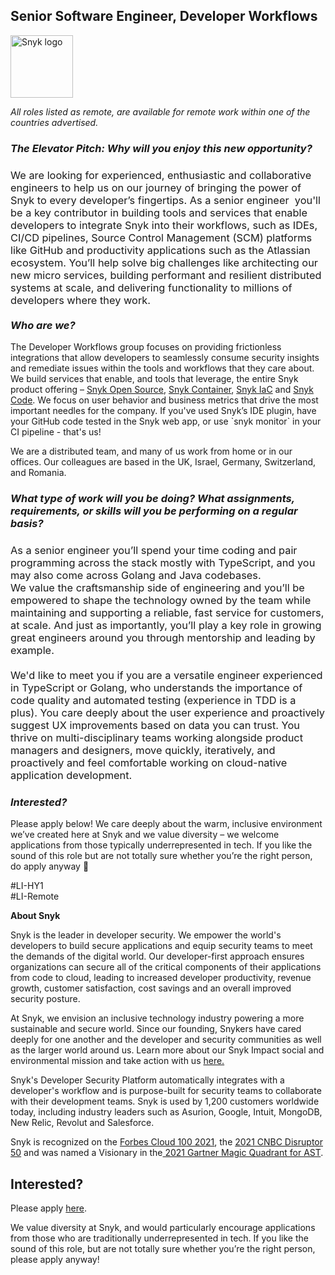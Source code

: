 Senior Software Engineer, Developer Workflows
---

<img src="https://res.cloudinary.com/snyk/image/upload/v1537345894/press-kit/brand/logo-black.png" width="100" alt="Snyk logo" />

<p><em><span style="font-weight: 400;">All roles listed as remote, are available for remote work within one of the countries advertised.</span></em></p>
<h3><strong><em>The Elevator Pitch: Why will you enjoy this new opportunity?</em></strong></h3>
<h3><span style="font-weight: 400;">We are looking for experienced, enthusiastic and collaborative engineers to help us on our journey of bringing the power of Snyk to every developer’s fingertips. As a senior engineer&nbsp; you'll be a key contributor in building tools and services that enable developers to integrate Snyk into their workflows, such as IDEs, CI/CD pipelines, Source Control Management (SCM) platforms like GitHub and productivity applications such as the Atlassian ecosystem. You’ll help solve big challenges like architecting our new micro services, building performant and resilient distributed systems at scale, and delivering functionality to millions of developers where they work. </span><span style="font-weight: 400;"><br></span><span style="font-weight: 400;"><br></span><strong><em>Who are we?</em></strong></h3>
<p><span style="font-weight: 400;">The Developer Workflows group focuses on providing frictionless integrations that allow developers to seamlessly consume security insights and remediate issues within the tools and workflows that they care about.&nbsp; We build services that enable, and tools that leverage, the entire Snyk product offering – </span><a href="https://snyk.io/product/open-source-security-management/"><span style="font-weight: 400;">Snyk Open Source</span></a><span style="font-weight: 400;">, </span><a href="https://snyk.io/product/container-vulnerability-management/"><span style="font-weight: 400;">Snyk Container</span></a><span style="font-weight: 400;">, </span><a href="https://snyk.io/product/infrastructure-as-code-security/"><span style="font-weight: 400;">Snyk IaC</span></a><span style="font-weight: 400;"> and </span><a href="https://snyk.io/product/snyk-code/"><span style="font-weight: 400;">Snyk Code</span></a><span style="font-weight: 400;">. We focus on user behavior and business metrics that drive the most important needles for the company. If you've used Snyk’s IDE plugin, have your GitHub code tested in the Snyk web app, or use `</span><span style="font-weight: 400;">snyk monitor</span><span style="font-weight: 400;">` in your CI pipeline - that's us!</span></p>
<p><span style="font-weight: 400;">We are a distributed team, and many of us work from home or in our offices. Our colleagues are based in the UK, Israel, Germany, Switzerland, and Romania.&nbsp;</span></p>
<h3><span style="font-weight: 400;"><strong><em>What type of work will you be doing? What assignments, requirements, or skills will you be performing on a regular basis?</em></strong></span></h3>
<h3><span style="font-weight: 400;">As a senior engineer you’ll spend your time coding and pair programming across the stack mostly with TypeScript, and you may also come across Golang and Java codebases. <br>We value the craftsmanship side of engineering and you’ll be empowered to shape the technology owned by the team while maintaining and supporting a reliable, fast service for customers, at scale. And just as importantly, you’ll play a key role in growing great engineers around you through mentorship and leading by example. <br><br>We'd like to meet you if you are a versatile engineer experienced in TypeScript or Golang, who understands the importance of code quality and automated testing (experience in TDD is a plus). You care deeply about the user experience and proactively suggest UX improvements based on data you can trust. You thrive on multi-disciplinary teams working alongside product managers and designers, move quickly, iteratively, and proactively and feel comfortable working on cloud-native application development.</span></h3>
<h3><em><strong>Interested?</strong></em></h3>
<p><span style="font-weight: 400;">Please apply below! We care deeply about the warm, inclusive environment we’ve created here at Snyk and we value diversity – we welcome applications from those typically underrepresented in tech. If you like the sound of this role but are not totally sure whether you’re the right person, do apply anyway 🙂</span></p>
<p><span style="font-weight: 400;">#LI-HY1<br>#LI-Remote</span></p><div class="content-conclusion"><p><strong>About Snyk</strong></p>
<p><span style="font-weight: 400;">Snyk is the leader in developer security. We empower the world's developers to build secure applications and equip security teams to meet the demands of the digital world. Our developer-first approach ensures organizations can secure all of the critical components of their applications from code to cloud, leading to increased developer productivity, revenue growth, customer satisfaction, cost savings and an overall improved security posture.&nbsp;</span></p>
<p><span style="font-weight: 400;">At Snyk, we envision an inclusive technology industry powering a more sustainable and secure world.</span> <span style="font-weight: 400;">Since our founding, Snykers have cared deeply for one another and the developer and security communities as well as the larger world around us. Learn more about our Snyk Impact social and environmental mission and take action with us </span><a href="https://snyk.io/about/snyk-impact/"><span style="font-weight: 400;">here.</span></a></p>
<p><span style="font-weight: 400;">Snyk's Developer Security Platform automatically integrates with a developer's workflow and is purpose-built for security teams to collaborate with their development teams. Snyk is used by 1,200 customers worldwide today, including industry leaders such as Asurion, Google, Intuit, MongoDB, New Relic, Revolut and Salesforce.</span></p>
<p><span style="font-weight: 400;">Snyk is recognized on the </span><a href="https://www.forbes.com/cloud100/#6f24b5ba5f94"><span style="font-weight: 400;">Forbes Cloud 100 2021</span></a><span style="font-weight: 400;">, the </span><a href="https://www.cnbc.com/2021/05/25/these-are-the-2021-cnbc-disruptor-50-companies.html"><span style="font-weight: 400;">2021 CNBC Disruptor 50</span></a><span style="font-weight: 400;"> and was named a Visionary in the</span><a href="https://snyk.io/blog/snyk-visionary-2021-gartner-magic-quadrant-for-ast/"><span style="font-weight: 400;"> 2021 Gartner Magic Quadrant for AST</span></a><span style="font-weight: 400;">.</span></p></div>

Interested?
---

Please apply [here](https://boards.greenhouse.io/snyk/jobs/5749716002#app).

We value diversity at Snyk, and would particularly encourage applications from those who are traditionally underrepresented in tech.
If you like the sound of this role, but are not totally sure whether you’re the right person, please apply anyway!
